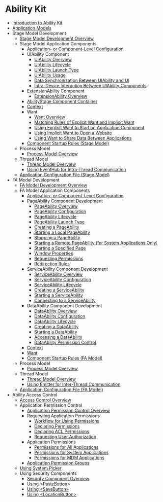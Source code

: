 # Ability Kit
- [Introduction to Ability Kit](../application-models/abilitykit-overview.md)
- [Application Models](../application-models/application-models.md)
- Stage Model Development
  - [Stage Model Development Overview](../application-models/stage-model-development-overview.md)
  - Stage Model Application Components
    - [Application- or Component-Level Configuration](../application-models/application-component-configuration-stage.md)
    - UIAbility Component
      - [UIAbility Overview](../application-models/uiability-overview.md)
      - [UIAbility Lifecycle](../application-models/uiability-lifecycle.md)
      - [UIAbility Launch Type](../application-models/uiability-launch-type.md)
      - [UIAbility Usage](../application-models/uiability-usage.md)
      - [Data Synchronization Between UIAbility and UI](../application-models/uiability-data-sync-with-ui.md)
      - [Intra-Device Interaction Between UIAbility Components](../application-models/uiability-intra-device-interaction.md)
    - ExtensionAbility Component
      - [ExtensionAbility Overview](../application-models/extensionability-overview.md)
    - [AbilityStage Component Container](../application-models/abilitystage.md)
    - [Context](../application-models/application-context-stage.md)
    - Want
      - [Want Overview](../application-models/want-overview.md)
      - [Matching Rules of Explicit Want and Implicit Want](../application-models/explicit-implicit-want-mappings.md)
      - [Using Explicit Want to Start an Application Component](../application-models/ability-startup-with-explicit-want.md)
      - [Using Implicit Want to Open a Website](../application-models/ability-startup-with-implicit-want.md)
      - [Using Want to Share Data Between Applications](../application-models/data-share-via-want.md)
    - [Component Startup Rules (Stage Model)](../application-models/component-startup-rules.md)
  - Process Model
    - [Process Model Overview](../application-models/process-model-stage.md)
  - Thread Model
    - [Thread Model Overview](../application-models/thread-model-stage.md)
    - [Using EventHub for Intra-Thread Communication](../application-models/itc-with-eventHub.md)
  - [Application Configuration File (Stage Model)](../application-models/config-file-stage.md)
- FA Model Development
  - [FA Model Development Overview](../application-models/fa-model-development-overview.md)
  - FA Model Application Components
    - [Application- or Component-Level Configuration](../application-models/application-component-configuration-fa.md)
    - PageAbility Component Development
      - [PageAbility Overview](../application-models/pageability-overview.md)
      - [PageAbility Configuration](../application-models/pageability-configuration.md)
      - [PageAbility Lifecycle](../application-models/pageability-lifecycle.md)
      - [PageAbility Launch Type](../application-models/pageability-launch-type.md)
      - [Creating a PageAbility](../application-models/create-pageability.md)
      - [Starting a Local PageAbility](../application-models/start-local-pageability.md)
      - [Stopping a PageAbility](../application-models/stop-pageability.md)
      - [Starting a Remote PageAbility (for System Applications Only)](../application-models/start-remote-pageability.md)
      - [Starting a Specified Page](../application-models/start-page.md)
      - [Window Properties](../application-models/window-properties.md)
      - [Requesting Permissions](../application-models/request-permissions.md)
      - [Redirection Rules](../application-models/redirection-rules.md)
    - ServiceAbility Component Development
      - [ServiceAbility Overview](../application-models/serviceability-overview.md)
      - [ServiceAbility Configuration](../application-models/serviceability-configuration.md)
      - [ServiceAbility Lifecycle](../application-models/serviceability-lifecycle.md)
      - [Creating a ServiceAbility](../application-models/create-serviceability.md)
      - [Starting a ServiceAbility](../application-models/start-serviceability.md)
      - [Connecting to a ServiceAbility](../application-models/connect-serviceability.md)
    - DataAbility Component Development
      - [DataAbility Overview](../application-models/dataability-overview.md)
      - [DataAbility Configuration](../application-models/dataability-configuration.md)
      - [DataAbility Lifecycle](../application-models/dataability-lifecycle.md)
      - [Creating a DataAbility](../application-models/create-dataability.md)
      - [Starting a DataAbility](../application-models/start-dataability.md)
      - [Accessing a DataAbility](../application-models/access-dataability.md)
      - [DataAbility Permission Control](../application-models/dataability-permission-control.md)
    - [Context](../application-models/application-context-fa.md)
    - [Want](../application-models/want-fa.md)
    - [Component Startup Rules (FA Model)](../application-models/component-startup-rules-fa.md)
  - Process Model
    - [Process Model Overview](../application-models/process-model-fa.md)
  - Thread Model
    - [Thread Model Overview](../application-models/thread-model-fa.md)
    - [Using Emitter for Inter-Thread Communication](../application-models/itc-with-emitter.md)
  - [Application Configuration File (FA Model)](../application-models/config-file-fa.md)
- Ability Access Control
  - [Access Control Overview](../security/AccessToken/access-token-overview.md)
  - Application Permission Control
    - [Application Permission Control Overview](../security/AccessToken/app-permission-mgmt-overview.md)
    - Requesting Application Permissions
      - [Workflow for Using Permissions](../security/AccessToken/determine-application-mode.md)
      - [Declaring Permissions](../security/AccessToken/declare-permissions.md)
      - [Declaring ACL Permissions](../security/AccessToken/declare-permissions-in-acl.md)
      - [Requesting User Authorization](../security/AccessToken/request-user-authorization.md)
    - Application Permissions
      - [Permissions for All Applications](../security/AccessToken/permissions-for-all.md)
      - [Permissions for System Applications](../security/AccessToken/permissions-for-system-apps.md)
      - [Permissions for MDM Applications](../security/AccessToken/permissions-for-mdm-apps.md)
    - [Application Permission Groups](../security/AccessToken/app-permission-group-list.md)
  - [Using System Picker](../security/AccessToken/use-picker.md)
  - Using Security Components
    - [Security Component Overview](../security/AccessToken/security-component-overview.md)
    - [Using \<PasteButton>](../security/AccessToken/pastebutton.md)
    - [Using \<SaveButton>](../security/AccessToken/savebutton.md)
    - [Using \<LocationButton>](../security/AccessToken/locationbutton.md)

